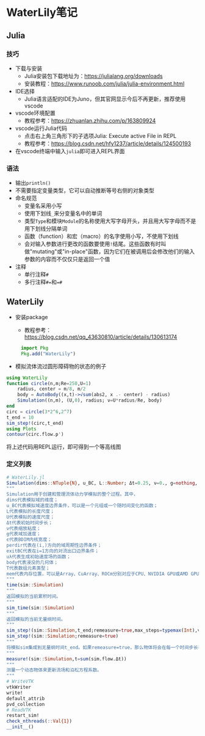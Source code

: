 # WaterLily笔记

## Julia

### 技巧

- 下载与安装
  - Julia安装包下载地址为：<https://julialang.org/downloads>
  - 安装教程：<https://www.runoob.com/julia/julia-environment.html>
- IDE选择
  - Julia语言适配的IDE为Juno，但其官网显示今后不再更新，推荐使用vscode
- vscode环境配置
  - 教程参考：<https://zhuanlan.zhihu.com/p/163809924>
- vscode运行Julia代码
  - 点击右上角三角形下的子选项Julia: Execute active File in REPL
  - 教程参考：<https://blog.csdn.net/hfy1237/article/details/124500193>
- 在vscode终端中输入`julia`即可进入REPL界面

### 语法

- 输出`println()`
- 不需要指定变量类型，它可以自动推断等号右侧的对象类型
- 命名规范
  - 变量名采用小写
  - 使用下划线`_`来分变量名中的单词
  - 类型`Type`和模块`Module`的名称使用大写字母开头，并且用大写字母而不是用下划线分隔单词
  - 函数（function）和宏（macro）的名字使用小写，不使用下划线
  - 会对输入参数进行更改的函数要使用`!`结尾。这些函数有时叫做"mutating"或"in-place"函数，因为它们在被调用后会修改他们的输入参数的内容而不仅仅只是返回一个值
- 注释
  - 单行注释`#`
  - 多行注释`#=`和`=#`

## WaterLily

- 安装package
  - 教程参考：<https://blog.csdn.net/qq_43630810/article/details/130613174>

  ```julia
    import Pkg
    Pkg.add("WaterLily")
  ```

- 模拟流体流过圆形障碍物的状态的例子

```julia
using WaterLily
function circle(n,m;Re=250,U=1)
    radius, center = m/8, m/2
    body = AutoBody((x,t)->√sum(abs2, x .- center) - radius)
    Simulation((n,m), (U,0), radius; ν=U*radius/Re, body)
end
circ = circle(3*2^6,2^7)
t_end = 10
sim_step!(circ,t_end)
using Plots
contour(circ.flow.p')
```

将上述代码用REPL运行，即可得到一个等高线图

### 定义列表

```julia
# WaterLily.jl
Simulation(dims::NTuple{N}, u_BC, L::Number; Δt=0.25, ν=0., g=nothing, U=nothing, ϵ=1, perdir=(), uλ=nothing, exitBC=false, body::AbstractBody=NoBody(), T=Float32, mem=Array)
"""
Simulation用于创建和管理流体动力学模拟的整个过程。其中，
dims代表模拟域的维度；
u_BC代表模拟域速度边界条件，可以是一个元组或一个随时间变化的函数；
L代表模拟的长度尺度；
U代表模拟的速度尺度；
Δt代表初始时间步长；
ν代表缩放粘度；
g代表域加速度；
ϵ代表BDIM内核宽度；
perdir代表在(i,)方向的域周期性边界条件；
exitBC代表在i=1方向的对流出口边界条件；
uλ代表生成初始速度场的函数；
body代表浸没的几何体；
T代表数组元素类型；
mem代表内存位置，可以是Array、CuArray、ROCm分别对应于CPU、NVIDIA GPU或AMD GPU设备。
"""
time(sim::Simulation)
"""
返回模拟的当前累积时间。
"""
sim_time(sim::Simulation)
"""
返回模拟的当前无量纲时间。
"""
sim_step!(sim::Simulation,t_end;remeasure=true,max_steps=typemax(Int),verbose=false)
sim_step!(sim::Simulation;remeasure=true)
"""
将模拟sim集成到无量纲时间t_end。如果remeasure=true，那么物体将会在每一个时间步长被重新测量。它能够被设置成false来为静态几何体加速模拟。
"""
measure!(sim::Simulation,t=sum(sim.flow.Δt))
"""
测量一个动态物体来更新流场和泊松方程系数。
"""
# WriteVTK
vtkWriter
write!
default_attrib
pvd_collection
# ReadVTK
restart_sim!
check_nthreads(::Val{1})
__init__()
```
